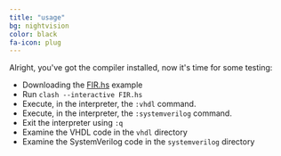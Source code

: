 ```yaml
---
title: "usage"
bg: nightvision
color: black
fa-icon: plug
---
```


Alright, you've got the compiler installed, now it's time for some testing:

* Downloading the [FIR.hs](https://raw.githubusercontent.com/clash-lang/clash-compiler/master/examples/FIR.hs) example
* Run `clash --interactive FIR.hs`
* Execute, in the interpreter, the `:vhdl` command.
* Execute, in the interpreter, the `:systemverilog` command.
* Exit the interpreter using `:q`
* Examine the VHDL code in the `vhdl` directory
* Examine the SystemVerilog code in the `systemverilog` directory

